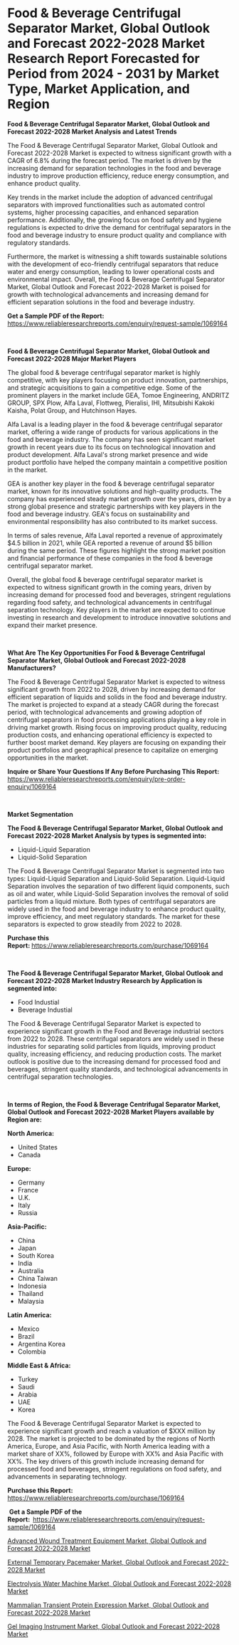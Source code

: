 <p><h1>Food & Beverage Centrifugal Separator Market, Global Outlook and Forecast 2022-2028 Market Research Report Forecasted for Period from 2024 -  2031 by Market Type, Market Application, and Region</h1></p><p><strong>Food & Beverage Centrifugal Separator Market, Global Outlook and Forecast 2022-2028 Market Analysis and Latest Trends</strong></p>
<p><p>The Food & Beverage Centrifugal Separator Market, Global Outlook and Forecast 2022-2028 Market is expected to witness significant growth with a CAGR of 6.8% during the forecast period. The market is driven by the increasing demand for separation technologies in the food and beverage industry to improve production efficiency, reduce energy consumption, and enhance product quality. </p><p>Key trends in the market include the adoption of advanced centrifugal separators with improved functionalities such as automated control systems, higher processing capacities, and enhanced separation performance. Additionally, the growing focus on food safety and hygiene regulations is expected to drive the demand for centrifugal separators in the food and beverage industry to ensure product quality and compliance with regulatory standards.</p><p>Furthermore, the market is witnessing a shift towards sustainable solutions with the development of eco-friendly centrifugal separators that reduce water and energy consumption, leading to lower operational costs and environmental impact. Overall, the Food & Beverage Centrifugal Separator Market, Global Outlook and Forecast 2022-2028 Market is poised for growth with technological advancements and increasing demand for efficient separation solutions in the food and beverage industry.</p></p>
<p><strong>Get a Sample PDF of the Report:&nbsp;</strong> <a href="https://www.reliableresearchreports.com/enquiry/request-sample/1069164">https://www.reliableresearchreports.com/enquiry/request-sample/1069164</a></p>
<p>&nbsp;</p>
<p><strong>Food & Beverage Centrifugal Separator Market, Global Outlook and Forecast 2022-2028 Major Market Players</strong></p>
<p><p>The global food & beverage centrifugal separator market is highly competitive, with key players focusing on product innovation, partnerships, and strategic acquisitions to gain a competitive edge. Some of the prominent players in the market include GEA, Tomoe Engineering, ANDRITZ GROUP, SPX Plow, Alfa Laval, Flottweg, Pieralisi, IHI, Mitsubishi Kakoki Kaisha, Polat Group, and Hutchinson Hayes.</p><p>Alfa Laval is a leading player in the food & beverage centrifugal separator market, offering a wide range of products for various applications in the food and beverage industry. The company has seen significant market growth in recent years due to its focus on technological innovation and product development. Alfa Laval's strong market presence and wide product portfolio have helped the company maintain a competitive position in the market.</p><p>GEA is another key player in the food & beverage centrifugal separator market, known for its innovative solutions and high-quality products. The company has experienced steady market growth over the years, driven by a strong global presence and strategic partnerships with key players in the food and beverage industry. GEA's focus on sustainability and environmental responsibility has also contributed to its market success.</p><p>In terms of sales revenue, Alfa Laval reported a revenue of approximately $4.5 billion in 2021, while GEA reported a revenue of around $5 billion during the same period. These figures highlight the strong market position and financial performance of these companies in the food & beverage centrifugal separator market.</p><p>Overall, the global food & beverage centrifugal separator market is expected to witness significant growth in the coming years, driven by increasing demand for processed food and beverages, stringent regulations regarding food safety, and technological advancements in centrifugal separation technology. Key players in the market are expected to continue investing in research and development to introduce innovative solutions and expand their market presence.</p></p>
<p>&nbsp;</p>
<p><strong>What Are The Key Opportunities For Food & Beverage Centrifugal Separator Market, Global Outlook and Forecast 2022-2028 Manufacturers?</strong></p>
<p><p>The Food & Beverage Centrifugal Separator Market is expected to witness significant growth from 2022 to 2028, driven by increasing demand for efficient separation of liquids and solids in the food and beverage industry. The market is projected to expand at a steady CAGR during the forecast period, with technological advancements and growing adoption of centrifugal separators in food processing applications playing a key role in driving market growth. Rising focus on improving product quality, reducing production costs, and enhancing operational efficiency is expected to further boost market demand. Key players are focusing on expanding their product portfolios and geographical presence to capitalize on emerging opportunities in the market.</p></p>
<p><strong>Inquire or Share Your Questions If Any Before Purchasing This Report:</strong> <a href="https://www.reliableresearchreports.com/enquiry/pre-order-enquiry/1069164">https://www.reliableresearchreports.com/enquiry/pre-order-enquiry/1069164</a></p>
<p>&nbsp;</p>
<p><strong>Market Segmentation</strong></p>
<p><strong>The Food & Beverage Centrifugal Separator Market, Global Outlook and Forecast 2022-2028 Market Analysis by types is segmented into:</strong></p>
<p><ul><li>Liquid-Liquid Separation</li><li>Liquid-Solid Separation</li></ul></p>
<p><p>The Food & Beverage Centrifugal Separator Market is segmented into two types: Liquid-Liquid Separation and Liquid-Solid Separation. Liquid-Liquid Separation involves the separation of two different liquid components, such as oil and water, while Liquid-Solid Separation involves the removal of solid particles from a liquid mixture. Both types of centrifugal separators are widely used in the food and beverage industry to enhance product quality, improve efficiency, and meet regulatory standards. The market for these separators is expected to grow steadily from 2022 to 2028.</p></p>
<p><strong>Purchase this Report:&nbsp;</strong><a href="https://www.reliableresearchreports.com/purchase/1069164">https://www.reliableresearchreports.com/purchase/1069164</a></p>
<p>&nbsp;</p>
<p><strong>The Food & Beverage Centrifugal Separator Market, Global Outlook and Forecast 2022-2028 Market Industry Research by Application is segmented into:</strong></p>
<p><ul><li>Food Industial</li><li>Beverage Industial</li></ul></p>
<p><p>The Food & Beverage Centrifugal Separator Market is expected to experience significant growth in the Food and Beverage industrial sectors from 2022 to 2028. These centrifugal separators are widely used in these industries for separating solid particles from liquids, improving product quality, increasing efficiency, and reducing production costs. The market outlook is positive due to the increasing demand for processed food and beverages, stringent quality standards, and technological advancements in centrifugal separation technologies.</p></p>
<p>&nbsp;</p>
<p><strong>In terms of Region, the Food & Beverage Centrifugal Separator Market, Global Outlook and Forecast 2022-2028 Market Players available by Region are:</strong></p>
<p>
    <p> <strong> North America: </strong>
        <ul>
            <li>United States</li>
            <li>Canada</li>
        </ul>
        </p> 
    <p> <strong> Europe: </strong>
        <ul>
            <li>Germany</li>
            <li>France</li>
            <li>U.K.</li>
            <li>Italy</li>
            <li>Russia</li>
        </ul>
        </p> 
    <p> <strong> Asia-Pacific: </strong>
        <ul>
            <li>China</li>
            <li>Japan</li>
            <li>South Korea</li>
            <li>India</li>
            <li>Australia</li>
            <li>China Taiwan</li>
            <li>Indonesia</li>
            <li>Thailand</li>
            <li>Malaysia</li>
        </ul>
        </p> 
    <p> <strong> Latin America: </strong>
        <ul>
            <li>Mexico</li>
            <li>Brazil</li>
            <li>Argentina Korea</li>
            <li>Colombia</li>
        </ul>
        </p> 
    <p> <strong> Middle East & Africa: </strong>
        <ul>
            <li>Turkey</li>
            <li>Saudi</li>
            <li>Arabia</li>
            <li>UAE</li>
            <li>Korea</li>
        </ul>
    </p>
    </p>
<p><p>The Food & Beverage Centrifugal Separator Market is expected to experience significant growth and reach a valuation of $XXX million by 2028. The market is projected to be dominated by the regions of North America, Europe, and Asia Pacific, with North America leading with a market share of XX%, followed by Europe with XX% and Asia Pacific with XX%. The key drivers of this growth include increasing demand for processed food and beverages, stringent regulations on food safety, and advancements in separating technology.</p></p>
<p><strong>Purchase this Report: </strong><a href="https://www.reliableresearchreports.com/purchase/1069164">https://www.reliableresearchreports.com/purchase/1069164</a></p>
<p>&nbsp;<strong>Get a Sample PDF of the Report:&nbsp;&nbsp;</strong><a href="https://www.reliableresearchreports.com/enquiry/request-sample/1069164">https://www.reliableresearchreports.com/enquiry/request-sample/1069164</a></p>
<p><strong></strong></p>
<p><p><a href="https://github.com/lataunyatinikmelvin59ilbd0dv/Market-Research-Report-List-1/blob/main/advanced-wound-treatment-equipment-market-global-outlook-and-forecast-2022-2028-market.md">Advanced Wound Treatment Equipment Market, Global Outlook and Forecast 2022-2028 Market</a></p><p><a href="https://github.com/pgtimber/Market-Research-Report-List-1/blob/main/external-temporary-pacemaker-market-global-outlook-and-forecast-2022-2028-market.md">External Temporary Pacemaker Market, Global Outlook and Forecast 2022-2028 Market</a></p><p><a href="https://github.com/luckyshygirl/Market-Research-Report-List-3/blob/main/electrolysis-water-machine-market-global-outlook-and-forecast-2022-2028-market.md">Electrolysis Water Machine Market, Global Outlook and Forecast 2022-2028 Market</a></p><p><a href="https://github.com/markusgodoy/Market-Research-Report-List-1/blob/main/mammalian-transient-protein-expression-market-global-outlook-and-forecast-2022-2028-market.md">Mammalian Transient Protein Expression Market, Global Outlook and Forecast 2022-2028 Market</a></p><p><a href="https://github.com/arionmp/Market-Research-Report-List-1/blob/main/gel-imaging-instrument-market-global-outlook-and-forecast-2022-2028-market.md">Gel Imaging Instrument Market, Global Outlook and Forecast 2022-2028 Market</a></p></p>